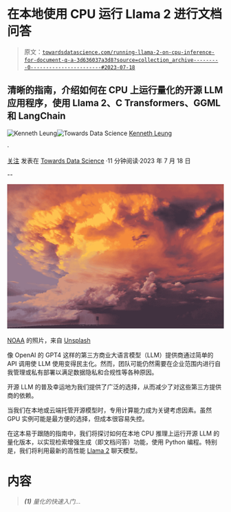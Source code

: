 # 在本地使用 CPU 运行 Llama 2 进行文档问答

> 原文：[`towardsdatascience.com/running-llama-2-on-cpu-inference-for-document-q-a-3d636037a3d8?source=collection_archive---------0-----------------------#2023-07-18`](https://towardsdatascience.com/running-llama-2-on-cpu-inference-for-document-q-a-3d636037a3d8?source=collection_archive---------0-----------------------#2023-07-18)

## 清晰的指南，介绍如何在 CPU 上运行量化的开源 LLM 应用程序，使用 Llama 2、C Transformers、GGML 和 LangChain

[](https://kennethleungty.medium.com/?source=post_page-----3d636037a3d8--------------------------------)![Kenneth Leung](https://kennethleungty.medium.com/?source=post_page-----3d636037a3d8--------------------------------)[](https://towardsdatascience.com/?source=post_page-----3d636037a3d8--------------------------------)![Towards Data Science](https://towardsdatascience.com/?source=post_page-----3d636037a3d8--------------------------------) [Kenneth Leung](https://kennethleungty.medium.com/?source=post_page-----3d636037a3d8--------------------------------)

·

[关注](https://medium.com/m/signin?actionUrl=https%3A%2F%2Fmedium.com%2F_%2Fsubscribe%2Fuser%2Fdcd08e36f2d0&operation=register&redirect=https%3A%2F%2Ftowardsdatascience.com%2Frunning-llama-2-on-cpu-inference-for-document-q-a-3d636037a3d8&user=Kenneth+Leung&userId=dcd08e36f2d0&source=post_page-dcd08e36f2d0----3d636037a3d8---------------------post_header-----------) 发表在 [Towards Data Science](https://towardsdatascience.com/?source=post_page-----3d636037a3d8--------------------------------) ·11 分钟阅读·2023 年 7 月 18 日[](https://medium.com/m/signin?actionUrl=https%3A%2F%2Fmedium.com%2F_%2Fvote%2Ftowards-data-science%2F3d636037a3d8&operation=register&redirect=https%3A%2F%2Ftowardsdatascience.com%2Frunning-llama-2-on-cpu-inference-for-document-q-a-3d636037a3d8&user=Kenneth+Leung&userId=dcd08e36f2d0&source=-----3d636037a3d8---------------------clap_footer-----------)

--

[](https://medium.com/m/signin?actionUrl=https%3A%2F%2Fmedium.com%2F_%2Fbookmark%2Fp%2F3d636037a3d8&operation=register&redirect=https%3A%2F%2Ftowardsdatascience.com%2Frunning-llama-2-on-cpu-inference-for-document-q-a-3d636037a3d8&source=-----3d636037a3d8---------------------bookmark_footer-----------)![](img/887641ba170cdfdd4548d8d2553f96b1.png)

[NOAA](https://unsplash.com/@noaa?utm_source=unsplash&utm_medium=referral&utm_content=creditCopyText) 的照片，来自 [Unsplash](https://unsplash.com/s/photos/computing-cloud?orientation=landscape&license=free&utm_source=unsplash&utm_medium=referral&utm_content=creditCopyText)

像 OpenAI 的 GPT4 这样的第三方商业大语言模型（LLM）提供商通过简单的 API 调用使 LLM 使用变得民主化。然而，团队可能仍然需要在企业范围内进行自我管理或私有部署以满足数据隐私和合规性等各种原因。

开源 LLM 的普及幸运地为我们提供了广泛的选择，从而减少了对这些第三方提供商的依赖。

当我们在本地或云端托管开源模型时，专用计算能力成为关键考虑因素。虽然 GPU 实例可能是最方便的选择，但成本很容易失控。

在这本易于跟随的指南中，我们将探讨如何在本地 CPU 推理上运行开源 LLM 的量化版本，以实现检索增强生成（即文档问答）功能，使用 Python 编程。特别是，我们将利用最新的高性能 [Llama 2](https://ai.meta.com/llama/) 聊天模型。

# 内容

> ***(1)*** *量化的快速入门*…
